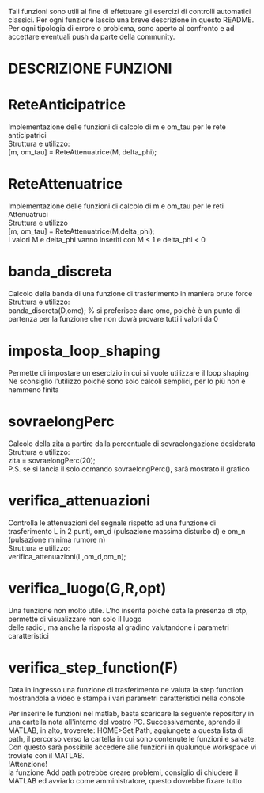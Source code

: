 Tali funzioni sono utili al fine di effettuare gli esercizi di controlli automatici
classici. Per ogni funzione lascio una breve descrizione in questo README.
Per ogni tipologia di errore o problema, sono aperto al confronto e ad accettare 
eventuali push da parte della community.

# DESCRIZIONE FUNZIONI
# ReteAnticipatrice # 
Implementazione delle funzioni di calcolo di m e om_tau per le rete anticipatrici  
Struttura e utilizzo:  
[m, om_tau] = ReteAttenuatrice(M, delta_phi);

# ReteAttenuatrice #
Implementazione delle funzioni di calcolo di m e om_tau per le reti Attenuatruci  
Struttura e utilizzo  
[m, om_tau] = ReteAttenuatrice(M,delta_phi);  
I valori M e delta_phi vanno inseriti con M < 1 e delta_phi < 0

# banda_discreta
Calcolo della banda di una funzione di trasferimento in maniera brute force  
Struttura e utilizzo:  
banda_discreta(D,omc); % si preferisce dare omc, poichè è un punto di partenza per la funzione che non dovrà provare tutti i valori da 0

# imposta_loop_shaping
Permette di impostare un esercizio in cui si vuole utilizzare il loop shaping  
Ne sconsiglio l'utilizzo poichè sono solo calcoli semplici, per lo più non è nemmeno finita

# sovraelongPerc
Calcolo della zita a partire dalla percentuale di sovraelongazione desiderata  
Struttura e utilizzo:  
zita = sovraelongPerc(20);  
P.S. se si lancia il solo comando sovraelongPerc(), sarà mostrato il grafico

# verifica_attenuazioni
Controlla le attenuazioni del segnale rispetto ad una funzione di trasferimento L in 2 punti, om_d (pulsazione massima disturbo d) e om_n (pulsazione minima rumore n)  
Struttura e utilizzo:  
verifica_attenuazioni(L,om_d,om_n);

# verifica_luogo(G,R,opt)
Una funzione non molto utile. L'ho inserita poichè data la presenza di otp, permette di visualizzare non solo il luogo  
delle radici, ma anche la risposta al gradino valutandone i parametri caratteristici

# verifica_step_function(F)
Data in ingresso una funzione di trasferimento ne valuta la step function mostrandola a video
e stampa i vari parametri caratteristici nella console  


Per inserire le funzioni nel matlab, basta scaricare la seguente repository in una cartella nota all'interno del vostro PC. Successivamente, aprendo il MATLAB, in alto, troverete: HOME>Set Path, aggiungete a questa lista di path, il percorso verso la cartella in cui sono contenute le funzioni e salvate. Con questo sarà possibile accedere alle funzioni in qualunque workspace vi troviate con il MATLAB.  
!Attenzione!  
la funzione Add path potrebbe creare problemi, consiglio di chiudere il MATLAB ed avviarlo come amministratore, questo dovrebbe fixare tutto

